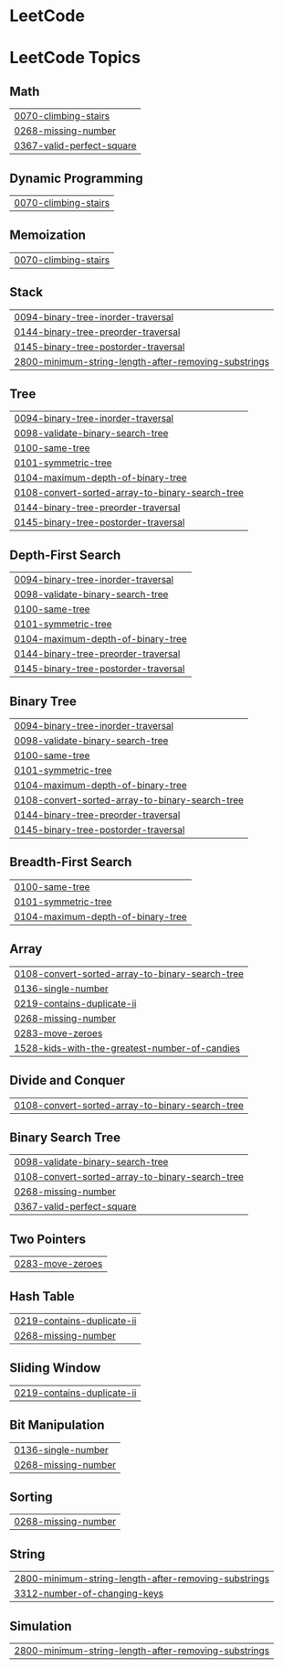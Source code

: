# LeetCode

<!---LeetCode Topics Start-->
# LeetCode Topics
## Math
|  |
| ------- |
| [0070-climbing-stairs](https://github.com/DhanushEr/LeetCode/tree/master/0070-climbing-stairs) |
| [0268-missing-number](https://github.com/DhanushEr/LeetCode/tree/master/0268-missing-number) |
| [0367-valid-perfect-square](https://github.com/DhanushEr/LeetCode/tree/master/0367-valid-perfect-square) |
## Dynamic Programming
|  |
| ------- |
| [0070-climbing-stairs](https://github.com/DhanushEr/LeetCode/tree/master/0070-climbing-stairs) |
## Memoization
|  |
| ------- |
| [0070-climbing-stairs](https://github.com/DhanushEr/LeetCode/tree/master/0070-climbing-stairs) |
## Stack
|  |
| ------- |
| [0094-binary-tree-inorder-traversal](https://github.com/DhanushEr/LeetCode/tree/master/0094-binary-tree-inorder-traversal) |
| [0144-binary-tree-preorder-traversal](https://github.com/DhanushEr/LeetCode/tree/master/0144-binary-tree-preorder-traversal) |
| [0145-binary-tree-postorder-traversal](https://github.com/DhanushEr/LeetCode/tree/master/0145-binary-tree-postorder-traversal) |
| [2800-minimum-string-length-after-removing-substrings](https://github.com/DhanushEr/LeetCode/tree/master/2800-minimum-string-length-after-removing-substrings) |
## Tree
|  |
| ------- |
| [0094-binary-tree-inorder-traversal](https://github.com/DhanushEr/LeetCode/tree/master/0094-binary-tree-inorder-traversal) |
| [0098-validate-binary-search-tree](https://github.com/DhanushEr/LeetCode/tree/master/0098-validate-binary-search-tree) |
| [0100-same-tree](https://github.com/DhanushEr/LeetCode/tree/master/0100-same-tree) |
| [0101-symmetric-tree](https://github.com/DhanushEr/LeetCode/tree/master/0101-symmetric-tree) |
| [0104-maximum-depth-of-binary-tree](https://github.com/DhanushEr/LeetCode/tree/master/0104-maximum-depth-of-binary-tree) |
| [0108-convert-sorted-array-to-binary-search-tree](https://github.com/DhanushEr/LeetCode/tree/master/0108-convert-sorted-array-to-binary-search-tree) |
| [0144-binary-tree-preorder-traversal](https://github.com/DhanushEr/LeetCode/tree/master/0144-binary-tree-preorder-traversal) |
| [0145-binary-tree-postorder-traversal](https://github.com/DhanushEr/LeetCode/tree/master/0145-binary-tree-postorder-traversal) |
## Depth-First Search
|  |
| ------- |
| [0094-binary-tree-inorder-traversal](https://github.com/DhanushEr/LeetCode/tree/master/0094-binary-tree-inorder-traversal) |
| [0098-validate-binary-search-tree](https://github.com/DhanushEr/LeetCode/tree/master/0098-validate-binary-search-tree) |
| [0100-same-tree](https://github.com/DhanushEr/LeetCode/tree/master/0100-same-tree) |
| [0101-symmetric-tree](https://github.com/DhanushEr/LeetCode/tree/master/0101-symmetric-tree) |
| [0104-maximum-depth-of-binary-tree](https://github.com/DhanushEr/LeetCode/tree/master/0104-maximum-depth-of-binary-tree) |
| [0144-binary-tree-preorder-traversal](https://github.com/DhanushEr/LeetCode/tree/master/0144-binary-tree-preorder-traversal) |
| [0145-binary-tree-postorder-traversal](https://github.com/DhanushEr/LeetCode/tree/master/0145-binary-tree-postorder-traversal) |
## Binary Tree
|  |
| ------- |
| [0094-binary-tree-inorder-traversal](https://github.com/DhanushEr/LeetCode/tree/master/0094-binary-tree-inorder-traversal) |
| [0098-validate-binary-search-tree](https://github.com/DhanushEr/LeetCode/tree/master/0098-validate-binary-search-tree) |
| [0100-same-tree](https://github.com/DhanushEr/LeetCode/tree/master/0100-same-tree) |
| [0101-symmetric-tree](https://github.com/DhanushEr/LeetCode/tree/master/0101-symmetric-tree) |
| [0104-maximum-depth-of-binary-tree](https://github.com/DhanushEr/LeetCode/tree/master/0104-maximum-depth-of-binary-tree) |
| [0108-convert-sorted-array-to-binary-search-tree](https://github.com/DhanushEr/LeetCode/tree/master/0108-convert-sorted-array-to-binary-search-tree) |
| [0144-binary-tree-preorder-traversal](https://github.com/DhanushEr/LeetCode/tree/master/0144-binary-tree-preorder-traversal) |
| [0145-binary-tree-postorder-traversal](https://github.com/DhanushEr/LeetCode/tree/master/0145-binary-tree-postorder-traversal) |
## Breadth-First Search
|  |
| ------- |
| [0100-same-tree](https://github.com/DhanushEr/LeetCode/tree/master/0100-same-tree) |
| [0101-symmetric-tree](https://github.com/DhanushEr/LeetCode/tree/master/0101-symmetric-tree) |
| [0104-maximum-depth-of-binary-tree](https://github.com/DhanushEr/LeetCode/tree/master/0104-maximum-depth-of-binary-tree) |
## Array
|  |
| ------- |
| [0108-convert-sorted-array-to-binary-search-tree](https://github.com/DhanushEr/LeetCode/tree/master/0108-convert-sorted-array-to-binary-search-tree) |
| [0136-single-number](https://github.com/DhanushEr/LeetCode/tree/master/0136-single-number) |
| [0219-contains-duplicate-ii](https://github.com/DhanushEr/LeetCode/tree/master/0219-contains-duplicate-ii) |
| [0268-missing-number](https://github.com/DhanushEr/LeetCode/tree/master/0268-missing-number) |
| [0283-move-zeroes](https://github.com/DhanushEr/LeetCode/tree/master/0283-move-zeroes) |
| [1528-kids-with-the-greatest-number-of-candies](https://github.com/DhanushEr/LeetCode/tree/master/1528-kids-with-the-greatest-number-of-candies) |
## Divide and Conquer
|  |
| ------- |
| [0108-convert-sorted-array-to-binary-search-tree](https://github.com/DhanushEr/LeetCode/tree/master/0108-convert-sorted-array-to-binary-search-tree) |
## Binary Search Tree
|  |
| ------- |
| [0098-validate-binary-search-tree](https://github.com/DhanushEr/LeetCode/tree/master/0098-validate-binary-search-tree) |
| [0108-convert-sorted-array-to-binary-search-tree](https://github.com/DhanushEr/LeetCode/tree/master/0108-convert-sorted-array-to-binary-search-tree) |
| [0268-missing-number](https://github.com/DhanushEr/LeetCode/tree/master/0268-missing-number) |
| [0367-valid-perfect-square](https://github.com/DhanushEr/LeetCode/tree/master/0367-valid-perfect-square) |
## Two Pointers
|  |
| ------- |
| [0283-move-zeroes](https://github.com/DhanushEr/LeetCode/tree/master/0283-move-zeroes) |
## Hash Table
|  |
| ------- |
| [0219-contains-duplicate-ii](https://github.com/DhanushEr/LeetCode/tree/master/0219-contains-duplicate-ii) |
| [0268-missing-number](https://github.com/DhanushEr/LeetCode/tree/master/0268-missing-number) |
## Sliding Window
|  |
| ------- |
| [0219-contains-duplicate-ii](https://github.com/DhanushEr/LeetCode/tree/master/0219-contains-duplicate-ii) |
## Bit Manipulation
|  |
| ------- |
| [0136-single-number](https://github.com/DhanushEr/LeetCode/tree/master/0136-single-number) |
| [0268-missing-number](https://github.com/DhanushEr/LeetCode/tree/master/0268-missing-number) |
## Sorting
|  |
| ------- |
| [0268-missing-number](https://github.com/DhanushEr/LeetCode/tree/master/0268-missing-number) |
## String
|  |
| ------- |
| [2800-minimum-string-length-after-removing-substrings](https://github.com/DhanushEr/LeetCode/tree/master/2800-minimum-string-length-after-removing-substrings) |
| [3312-number-of-changing-keys](https://github.com/DhanushEr/LeetCode/tree/master/3312-number-of-changing-keys) |
## Simulation
|  |
| ------- |
| [2800-minimum-string-length-after-removing-substrings](https://github.com/DhanushEr/LeetCode/tree/master/2800-minimum-string-length-after-removing-substrings) |
<!---LeetCode Topics End-->
